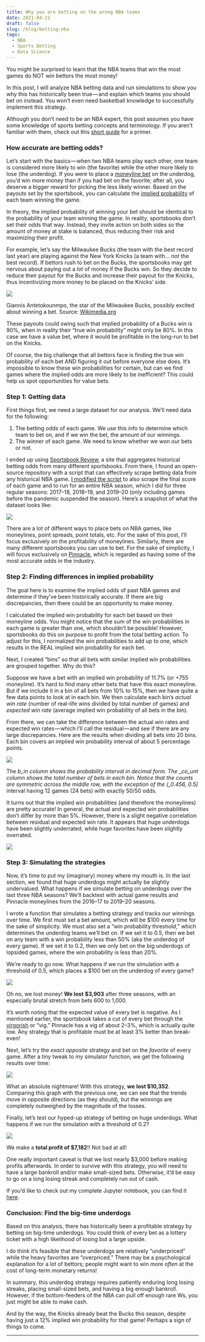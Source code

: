 ```yaml
---
title: Why you are betting on the wrong NBA teams
date: 2021-04-21
draft: false
slug: /blog/betting-nba
tags:
  - NBA
  - Sports Betting
  - Data Science
---
```


You might be surprised to learn that the NBA teams that win the most games do NOT win bettors the most money!

In this post, I will analyze NBA betting data and run simulations to show you why this has historically been true — and explain which teams you should bet on instead. You won’t even need basketball knowledge to successfully implement this strategy.

Although you don’t need to be an NBA expert, this post assumes you have some knowledge of sports betting concepts and terminology. If you aren’t familiar with them, check out this [short guide](https://www.actionnetwork.com/how-to-bet-on-sports/general/sports-betting-for-beginners-10-things-to-know) for a primer.

### How accurate are betting odds?

Let’s start with the basics — when two NBA teams play each other, one team is considered more likely to win (the favorite) while the other more likely to lose (the underdog). If you were to place a [moneyline bet](https://www.actionnetwork.com/education/moneyline) on the underdog, you’d win more money than if you had bet on the favorite; after all, you deserve a bigger reward for picking the less likely winner. Based on the payouts set by the sportsbook, you can calculate the [implied probability](https://www.investopedia.com/articles/dictionary/042215/understand-math-behind-betting-odds-gambling.asp) of each team winning the game.

In theory, the implied probability of winning your bet should be identical to the probability of your team winning the game. In reality, sportsbooks don’t set their odds that way. Instead, they invite action on both sides so the amount of money at stake is balanced, thus reducing their risk and maximizing their profit.

For example, let’s say the Milwaukee Bucks (the team with the best record last year) are playing against the New York Knicks (a team with… _not_ the best record). If bettors rush to bet on the Bucks, the sportsbooks may get nervous about paying out a _lot_ of money if the Bucks win. So they decide to reduce their payout for the Bucks and increase their payout for the Knicks, thus incentivizing more money to be placed on the Knicks’ side.

![](https://cdn-images-1.medium.com/max/800/1*xxSWsYfBwuOBFyZGoC0AaQ.jpeg)

Giannis Antetokounmpo, the star of the Milwaukee Bucks, possibly excited about winning a bet. Source: [Wikimedia.org](https://commons.wikimedia.org/wiki/File:Giannis_Antetokounmpo_%2824845003687%29_%28cropped%29.jpg)

These payouts could swing such that implied probability of a Bucks win is 90%, when in reality their “true win probability” might only be 80%. In this case we have a value bet, where it would be profitable in the long-run to bet on the Knicks.

Of course, the big challenge that all bettors face is finding the true win probability of each bet AND figuring it out before everyone else does. It’s impossible to know these win probabilities for certain, but can we find games where the implied odds are more likely to be inefficient? This could help us spot opportunities for value bets.

### Step 1: Getting data

First things first, we need a large dataset for our analysis. We’ll need data for the following:

1.  The betting odds of each game. We use this info to determine which team to bet on, and if we win the bet, the amount of our winnings.
2.  The winner of each game. We need to know whether we won our bets or not.

I ended up using [Sportsbook Review](https://www.sportsbookreview.com/betting-odds/nba-basketball/), a site that aggregates historical betting odds from many different sportsbooks. From there, I found an open-source repository with a script that can effectively scrape betting data from any historical NBA game. [I modified the script](https://github.com/lambertchu/SBRscraper/pull/1) to also scrape the final score of each game and to run for an entire NBA season, which I did for three regular seasons: 2017–18, 2018–19, and 2019–20 (only including games before the pandemic suspended the season). Here’s a snapshot of what the dataset looks like:

![](https://cdn-images-1.medium.com/max/800/0*qnXwAtaFI1CKFV5H)

There are a lot of different ways to place bets on NBA games, like moneylines, point spreads, point totals, etc. For the sake of this post, I’ll focus exclusively on the profitability of moneylines. Similarly, there are many different sportsbooks you can use to bet. For the sake of simplicity, I will focus exclusively on [Pinnacle](https://www.pinnacle.com/en/), which is regarded as having some of the most accurate odds in the industry.

### Step 2: Finding differences in implied probability

The goal here is to examine the implied odds of past NBA games and determine if they’ve been historically accurate. If there are big discrepancies, then there could be an opportunity to make money.

I calculated the implied win probability for each bet based on their moneyline odds. You might notice that the sum of the win probabilities in each game is greater than one, which shouldn’t be possible! However, sportsbooks do this on purpose to profit from the total betting action. To adjust for this, I normalized the win probabilities to add up to one, which results in the REAL implied win probability for each bet.

Next, I created “bins” so that all bets with similar implied win probabilities are grouped together. Why do this?

Suppose we have a bet with an implied win probability of 11.7% (or +755 moneyline). It’s hard to find many other bets that have this exact moneyline. But if we include it in a bin of all bets from 10% to 15%, then we have quite a few data points to look at in each bin. We then calculate each bin’s _actual win rate_ (number of real-life wins divided by total number of games) and _expected win rate_ (average implied win probability of all bets in the bin).

From there, we can take the difference between the actual win rates and expected win rates — which I’ll call the residual — and see if there are any large discrepancies. Here are the results when dividing all bets into 20 bins. Each bin covers an implied win probability interval of about 5 percentage points.

![](https://cdn-images-1.medium.com/max/800/0*2MGyOUFmnaA9PAqw)

The _b_in column shows the probability interval in decimal form. The \_co_unt column shows the total number of bets in each bin. Notice that the counts are symmetric across the middle row, with the exception of the (\_0.456, 0.5\]_ interval having 12 games (24 bets) with exactly 50/50 odds.

It turns out that the implied win probabilities (and therefore the moneylines) are pretty accurate! In general, the actual and expected win probabilities don’t differ by more than 5%. However, there is a slight negative correlation between residual and expected win rate. It appears that huge underdogs have been slightly underrated, while huge favorites have been slightly overrated.

![](https://cdn-images-1.medium.com/max/800/0*1AMFKmwV23GuG1bU)

### Step 3: Simulating the strategies

Now, it’s time to put my (imaginary) money where my mouth is. In the last section, we found that huge underdogs might actually be slightly undervalued. What happens if we simulate betting on underdogs over the last three NBA seasons? We’ll backtest with actual game results and Pinnacle moneylines from the 2016–17 to 2019–20 seasons.

I wrote a function that simulates a betting strategy and tracks our winnings over time. We first must set a bet amount, which will be $100 every time for the sake of simplicity. We must also set a “win probability threshold,” which determines the underdog teams we’ll bet on. If we set it to 0.5, then we bet on any team with a win probability less than 50% (aka the underdog of every game). If we set it to 0.2, then we only bet on the big underdogs of lopsided games, where the win probability is less than 20%.

We’re ready to go now. What happens if we run the simulation with a threshold of 0.5, which places a $100 bet on the underdog of every game?

![](https://cdn-images-1.medium.com/max/800/0*-YM4-kHPWy7L3c1D)

Oh no, we lost money! **We lost** **$3,903** after three seasons, with an especially brutal stretch from bets 600 to 1,000.

It’s worth noting that the expected value of every bet is negative. As I mentioned earlier, the sportsbook takes a cut of every bet through the [virgorish](https://en.wikipedia.org/wiki/Vigorish) or “vig.” Pinnacle has a vig of about 2–3%, which is actually quite low. Any strategy that is profitable must be at least 3% better than break-even!

Next, let’s try the _exact opposite_ strategy and bet on the _favorite_ of every game. After a tiny tweak to my simulator function, we get the following results over time:

![](https://cdn-images-1.medium.com/max/800/0*_tyDuhYU6v1SU3Wn)

What an absolute nightmare! With this strategy, **we** **lost $10,352**. Comparing this graph with the previous one, we can see that the trends move in opposite directions (as they should), but the winnings are completely outweighed by the magnitude of the losses.

Finally, let’s test our hyped-up strategy of betting on huge underdogs. What happens if we run the simulation with a threshold of 0.2?

![](https://cdn-images-1.medium.com/max/800/0*AVXbgiiiJP086a1w)

We make a **total profit of $7,182**!! Not bad at all!

One really important caveat is that we lost nearly $3,000 before making profits afterwards. In order to survive with this strategy, you will need to have a large bankroll and/or make small-sized bets. Otherwise, it’d be easy to go on a long losing streak and completely run out of cash.

If you’d like to check out my complete Jupyter notebook, you can find it [here](https://github.com/lambertchu/SBRscraper/blob/master/sbr_profitability.ipynb).

### Conclusion: Find the big-time underdogs

Based on this analysis, there has historically been a profitable strategy by betting on big-time underdogs. You could think of every bet as a lottery ticket with a high likelihood of losing but a large upside.

I do think it’s feasible that these underdogs are relatively “underpriced” while the heavy favorites are “overpriced.” There may be a psychological explanation for a lot of bettors; people might want to win more _often_ at the cost of long-term monetary returns!

In summary, this underdog strategy requires patiently enduring long losing streaks, placing small-sized bets, and having a big enough bankroll. However, if the bottom-feeders of the NBA can pull off enough rare Ws, you just might be able to make cash.

And by the way, the Knicks already beat the Bucks this season, despite having just a 12% implied win probability for that game! Perhaps a sign of things to come.

---
